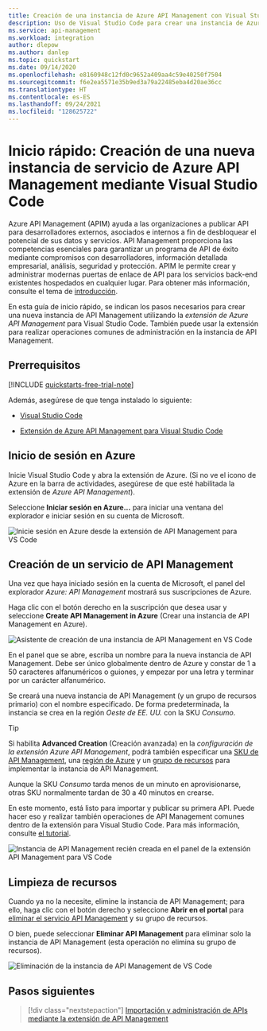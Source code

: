 ```yaml
---
title: Creación de una instancia de Azure API Management con Visual Studio Code | Microsoft Docs
description: Uso de Visual Studio Code para crear una instancia de Azure API Management.
ms.service: api-management
ms.workload: integration
author: dlepow
ms.author: danlep
ms.topic: quickstart
ms.date: 09/14/2020
ms.openlocfilehash: e8160948c12fd0c9652a409aa4c59e40250f7504
ms.sourcegitcommit: f6e2ea5571e35b9ed3a79a22485eba4d20ae36cc
ms.translationtype: HT
ms.contentlocale: es-ES
ms.lasthandoff: 09/24/2021
ms.locfileid: "128625722"
---
```

# <a name="quickstart-create-a-new-azure-api-management-service-instance-using-visual-studio-code"></a>Inicio rápido: Creación de una nueva instancia de servicio de Azure API Management mediante Visual Studio Code

Azure API Management (APIM) ayuda a las organizaciones a publicar API para desarrolladores externos, asociados e internos a fin de desbloquear el potencial de sus datos y servicios. API Management proporciona las competencias esenciales para garantizar un programa de API de éxito mediante compromisos con desarrolladores, información detallada empresarial, análisis, seguridad y protección. APIM le permite crear y administrar modernas puertas de enlace de API para los servicios back-end existentes hospedados en cualquier lugar. Para obtener más información, consulte el tema de [introducción](api-management-key-concepts.md).

En esta guía de inicio rápido, se indican los pasos necesarios para crear una nueva instancia de API Management utilizando la *extensión de Azure API Management* para Visual Studio Code. También puede usar la extensión para realizar operaciones comunes de administración en la instancia de API Management.

## <a name="prerequisites"></a>Prerrequisitos

[!INCLUDE [quickstarts-free-trial-note](../../includes/quickstarts-free-trial-note.md)]

Además, asegúrese de que tenga instalado lo siguiente:

- [Visual Studio Code](https://code.visualstudio.com/)

- [Extensión de Azure API Management para Visual Studio Code](https://marketplace.visualstudio.com/items?itemName=ms-azuretools.vscode-apimanagement&ssr=false#overview)

## <a name="sign-in-to-azure"></a>Inicio de sesión en Azure

Inicie Visual Studio Code y abra la extensión de Azure. (Si no ve el icono de Azure en la barra de actividades, asegúrese de que esté habilitada la extensión de *Azure API Management*).

Seleccione **Iniciar sesión en Azure...** para iniciar una ventana del explorador e iniciar sesión en su cuenta de Microsoft.

![Inicie sesión en Azure desde la extensión de API Management para VS Code](./media/vscode-create-service-instance/vscode-apim-login.png)

## <a name="create-an-api-management-service"></a>Creación de un servicio de API Management

Una vez que haya iniciado sesión en la cuenta de Microsoft, el panel del explorador *Azure: API Management* mostrará sus suscripciones de Azure.

Haga clic con el botón derecho en la suscripción que desea usar y seleccione **Create API Management in Azure** (Crear una instancia de API Management en Azure).

![Asistente de creación de una instancia de API Management en VS Code](./media/vscode-create-service-instance/vscode-apim-create.png)

En el panel que se abre, escriba un nombre para la nueva instancia de API Management. Debe ser único globalmente dentro de Azure y constar de 1 a 50 caracteres alfanuméricos o guiones, y empezar por una letra y terminar por un carácter alfanumérico.

Se creará una nueva instancia de API Management (y un grupo de recursos primario) con el nombre especificado. De forma predeterminada, la instancia se crea en la región *Oeste de EE. UU.* con la SKU *Consumo*.

> [!TIP]
> Si habilita **Advanced Creation** (Creación avanzada) en la *configuración de la extensión Azure API Management*, podrá también especificar una [SKU de API Management](https://azure.microsoft.com/pricing/details/api-management/), una [región de Azure](https://status.azure.com/en-us/status) y un [grupo de recursos](../azure-resource-manager/management/overview.md) para implementar la instancia de API Management.
>
> Aunque la SKU *Consumo* tarda menos de un minuto en aprovisionarse, otras SKU normalmente tardan de 30 a 40 minutos en crearse.

En este momento, está listo para importar y publicar su primera API. Puede hacer eso y realizar también operaciones de API Management comunes dentro de la extensión para Visual Studio Code. Para más información, consulte [el tutorial](visual-studio-code-tutorial.md).

![Instancia de API Management recién creada en el panel de la extensión API Management para VS Code](./media/vscode-create-service-instance/vscode-apim-instance.png)

## <a name="clean-up-resources"></a>Limpieza de recursos

Cuando ya no la necesite, elimine la instancia de API Management; para ello, haga clic con el botón derecho y seleccione **Abrir en el portal** para [eliminar el servicio API Management](get-started-create-service-instance.md#clean-up-resources) y su grupo de recursos.

O bien, puede seleccionar **Eliminar API Management** para eliminar solo la instancia de API Management (esta operación no elimina su grupo de recursos).

![Eliminación de la instancia de API Management de VS Code](./media/vscode-create-service-instance/vscode-apim-delete.png)

## <a name="next-steps"></a>Pasos siguientes

> [!div class="nextstepaction"]
> [Importación y administración de APIs mediante la extensión de API Management](visual-studio-code-tutorial.md)
